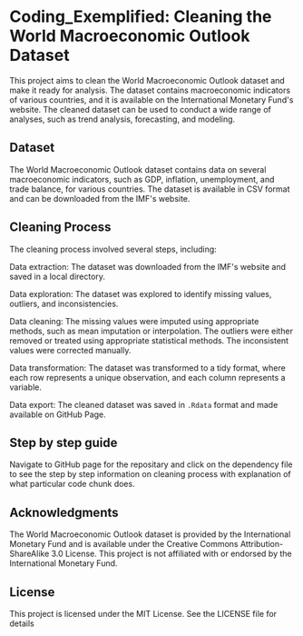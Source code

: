 # Coding_Exemplified: Cleaning the World Macroeconomic Outlook Dataset
This project aims to clean the World Macroeconomic Outlook dataset and make it ready for analysis. The dataset contains macroeconomic indicators of various countries, and it is available on the International Monetary Fund's website. The cleaned dataset can be used to conduct a wide range of analyses, such as trend analysis, forecasting, and modeling.

## Dataset
The World Macroeconomic Outlook dataset contains data on several macroeconomic indicators, such as GDP, inflation, unemployment, and trade balance, for various countries. The dataset is available in CSV format and can be downloaded from the IMF's website.

## Cleaning Process
The cleaning process involved several steps, including:

Data extraction: The dataset was downloaded from the IMF's website and saved in a local directory.

Data exploration: The dataset was explored to identify missing values, outliers, and inconsistencies.

Data cleaning: The missing values were imputed using appropriate methods, such as mean imputation or interpolation. The outliers were either removed or treated using appropriate statistical methods. The inconsistent values were corrected manually.

Data transformation: The dataset was transformed to a tidy format, where each row represents a unique observation, and each column represents a variable.

Data export: The cleaned dataset was saved in `.Rdata` format and made available on GitHub Page.

## Step by step guide
Navigate to GitHub page for the repositary and click on the dependency file to see the step by step information on cleaning process with explanation of what particular code chunk does.

## Acknowledgments
The World Macroeconomic Outlook dataset is provided by the International Monetary Fund and is available under the Creative Commons Attribution-ShareAlike 3.0 License. This project is not affiliated with or endorsed by the International Monetary Fund.

## License
This project is licensed under the MIT License. See the LICENSE file for details
